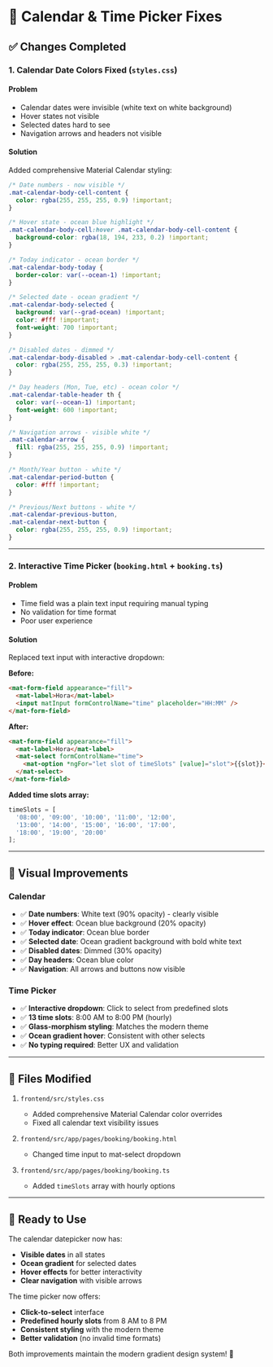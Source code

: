 # 📅 Calendar & Time Picker Fixes

## ✅ Changes Completed

### 1. **Calendar Date Colors Fixed** (`styles.css`)

#### Problem
- Calendar dates were invisible (white text on white background)
- Hover states not visible
- Selected dates hard to see
- Navigation arrows and headers not visible

#### Solution
Added comprehensive Material Calendar styling:

```css
/* Date numbers - now visible */
.mat-calendar-body-cell-content {
  color: rgba(255, 255, 255, 0.9) !important;
}

/* Hover state - ocean blue highlight */
.mat-calendar-body-cell:hover .mat-calendar-body-cell-content {
  background-color: rgba(18, 194, 233, 0.2) !important;
}

/* Today indicator - ocean border */
.mat-calendar-body-today {
  border-color: var(--ocean-1) !important;
}

/* Selected date - ocean gradient */
.mat-calendar-body-selected {
  background: var(--grad-ocean) !important;
  color: #fff !important;
  font-weight: 700 !important;
}

/* Disabled dates - dimmed */
.mat-calendar-body-disabled > .mat-calendar-body-cell-content {
  color: rgba(255, 255, 255, 0.3) !important;
}

/* Day headers (Mon, Tue, etc) - ocean color */
.mat-calendar-table-header th {
  color: var(--ocean-1) !important;
  font-weight: 600 !important;
}

/* Navigation arrows - visible white */
.mat-calendar-arrow {
  fill: rgba(255, 255, 255, 0.9) !important;
}

/* Month/Year button - white */
.mat-calendar-period-button {
  color: #fff !important;
}

/* Previous/Next buttons - white */
.mat-calendar-previous-button,
.mat-calendar-next-button {
  color: rgba(255, 255, 255, 0.9) !important;
}
```

---

### 2. **Interactive Time Picker** (`booking.html` + `booking.ts`)

#### Problem
- Time field was a plain text input requiring manual typing
- No validation for time format
- Poor user experience

#### Solution
Replaced text input with interactive dropdown:

**Before:**
```html
<mat-form-field appearance="fill">
  <mat-label>Hora</mat-label>
  <input matInput formControlName="time" placeholder="HH:MM" />
</mat-form-field>
```

**After:**
```html
<mat-form-field appearance="fill">
  <mat-label>Hora</mat-label>
  <mat-select formControlName="time">
    <mat-option *ngFor="let slot of timeSlots" [value]="slot">{{slot}}</mat-option>
  </mat-select>
</mat-form-field>
```

**Added time slots array:**
```typescript
timeSlots = [
  '08:00', '09:00', '10:00', '11:00', '12:00',
  '13:00', '14:00', '15:00', '16:00', '17:00',
  '18:00', '19:00', '20:00'
];
```

---

## 🎨 Visual Improvements

### Calendar
- ✅ **Date numbers**: White text (90% opacity) - clearly visible
- ✅ **Hover effect**: Ocean blue background (20% opacity)
- ✅ **Today indicator**: Ocean blue border
- ✅ **Selected date**: Ocean gradient background with bold white text
- ✅ **Disabled dates**: Dimmed (30% opacity)
- ✅ **Day headers**: Ocean blue color
- ✅ **Navigation**: All arrows and buttons now visible

### Time Picker
- ✅ **Interactive dropdown**: Click to select from predefined slots
- ✅ **13 time slots**: 8:00 AM to 8:00 PM (hourly)
- ✅ **Glass-morphism styling**: Matches the modern theme
- ✅ **Ocean gradient hover**: Consistent with other selects
- ✅ **No typing required**: Better UX and validation

---

## 📂 Files Modified

1. `frontend/src/styles.css`
   - Added comprehensive Material Calendar color overrides
   - Fixed all calendar text visibility issues

2. `frontend/src/app/pages/booking/booking.html`
   - Changed time input to mat-select dropdown

3. `frontend/src/app/pages/booking/booking.ts`
   - Added `timeSlots` array with hourly options

---

## 🚀 Ready to Use

The calendar datepicker now has:
- **Visible dates** in all states
- **Ocean gradient** for selected dates
- **Hover effects** for better interactivity
- **Clear navigation** with visible arrows

The time picker now offers:
- **Click-to-select** interface
- **Predefined hourly slots** from 8 AM to 8 PM
- **Consistent styling** with the modern theme
- **Better validation** (no invalid time formats)

Both improvements maintain the modern gradient design system! 🌊
